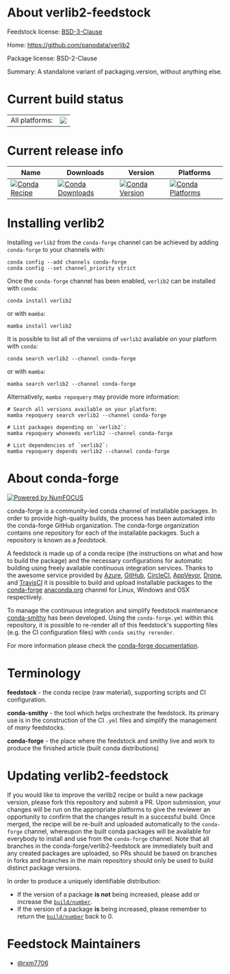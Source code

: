 About verlib2-feedstock
=======================

Feedstock license: [BSD-3-Clause](https://github.com/conda-forge/verlib2-feedstock/blob/main/LICENSE.txt)

Home: https://github.com/panodata/verlib2

Package license: BSD-2-Clause

Summary: A standalone variant of packaging.version, without anything else.

Current build status
====================


<table><tr><td>All platforms:</td>
    <td>
      <a href="https://dev.azure.com/conda-forge/feedstock-builds/_build/latest?definitionId=20519&branchName=main">
        <img src="https://dev.azure.com/conda-forge/feedstock-builds/_apis/build/status/verlib2-feedstock?branchName=main">
      </a>
    </td>
  </tr>
</table>

Current release info
====================

| Name | Downloads | Version | Platforms |
| --- | --- | --- | --- |
| [![Conda Recipe](https://img.shields.io/badge/recipe-verlib2-green.svg)](https://anaconda.org/conda-forge/verlib2) | [![Conda Downloads](https://img.shields.io/conda/dn/conda-forge/verlib2.svg)](https://anaconda.org/conda-forge/verlib2) | [![Conda Version](https://img.shields.io/conda/vn/conda-forge/verlib2.svg)](https://anaconda.org/conda-forge/verlib2) | [![Conda Platforms](https://img.shields.io/conda/pn/conda-forge/verlib2.svg)](https://anaconda.org/conda-forge/verlib2) |

Installing verlib2
==================

Installing `verlib2` from the `conda-forge` channel can be achieved by adding `conda-forge` to your channels with:

```
conda config --add channels conda-forge
conda config --set channel_priority strict
```

Once the `conda-forge` channel has been enabled, `verlib2` can be installed with `conda`:

```
conda install verlib2
```

or with `mamba`:

```
mamba install verlib2
```

It is possible to list all of the versions of `verlib2` available on your platform with `conda`:

```
conda search verlib2 --channel conda-forge
```

or with `mamba`:

```
mamba search verlib2 --channel conda-forge
```

Alternatively, `mamba repoquery` may provide more information:

```
# Search all versions available on your platform:
mamba repoquery search verlib2 --channel conda-forge

# List packages depending on `verlib2`:
mamba repoquery whoneeds verlib2 --channel conda-forge

# List dependencies of `verlib2`:
mamba repoquery depends verlib2 --channel conda-forge
```


About conda-forge
=================

[![Powered by
NumFOCUS](https://img.shields.io/badge/powered%20by-NumFOCUS-orange.svg?style=flat&colorA=E1523D&colorB=007D8A)](https://numfocus.org)

conda-forge is a community-led conda channel of installable packages.
In order to provide high-quality builds, the process has been automated into the
conda-forge GitHub organization. The conda-forge organization contains one repository
for each of the installable packages. Such a repository is known as a *feedstock*.

A feedstock is made up of a conda recipe (the instructions on what and how to build
the package) and the necessary configurations for automatic building using freely
available continuous integration services. Thanks to the awesome service provided by
[Azure](https://azure.microsoft.com/en-us/services/devops/), [GitHub](https://github.com/),
[CircleCI](https://circleci.com/), [AppVeyor](https://www.appveyor.com/),
[Drone](https://cloud.drone.io/welcome), and [TravisCI](https://travis-ci.com/)
it is possible to build and upload installable packages to the
[conda-forge](https://anaconda.org/conda-forge) [anaconda.org](https://anaconda.org/)
channel for Linux, Windows and OSX respectively.

To manage the continuous integration and simplify feedstock maintenance
[conda-smithy](https://github.com/conda-forge/conda-smithy) has been developed.
Using the ``conda-forge.yml`` within this repository, it is possible to re-render all of
this feedstock's supporting files (e.g. the CI configuration files) with ``conda smithy rerender``.

For more information please check the [conda-forge documentation](https://conda-forge.org/docs/).

Terminology
===========

**feedstock** - the conda recipe (raw material), supporting scripts and CI configuration.

**conda-smithy** - the tool which helps orchestrate the feedstock.
                   Its primary use is in the construction of the CI ``.yml`` files
                   and simplify the management of *many* feedstocks.

**conda-forge** - the place where the feedstock and smithy live and work to
                  produce the finished article (built conda distributions)


Updating verlib2-feedstock
==========================

If you would like to improve the verlib2 recipe or build a new
package version, please fork this repository and submit a PR. Upon submission,
your changes will be run on the appropriate platforms to give the reviewer an
opportunity to confirm that the changes result in a successful build. Once
merged, the recipe will be re-built and uploaded automatically to the
`conda-forge` channel, whereupon the built conda packages will be available for
everybody to install and use from the `conda-forge` channel.
Note that all branches in the conda-forge/verlib2-feedstock are
immediately built and any created packages are uploaded, so PRs should be based
on branches in forks and branches in the main repository should only be used to
build distinct package versions.

In order to produce a uniquely identifiable distribution:
 * If the version of a package **is not** being increased, please add or increase
   the [``build/number``](https://docs.conda.io/projects/conda-build/en/latest/resources/define-metadata.html#build-number-and-string).
 * If the version of a package **is** being increased, please remember to return
   the [``build/number``](https://docs.conda.io/projects/conda-build/en/latest/resources/define-metadata.html#build-number-and-string)
   back to 0.

Feedstock Maintainers
=====================

* [@rxm7706](https://github.com/rxm7706/)


